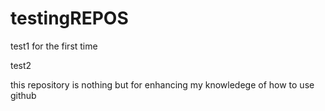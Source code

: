 # testingREPOS

test1 for the first time

test2

this repository is nothing but for enhancing my knowledege of how to use github
